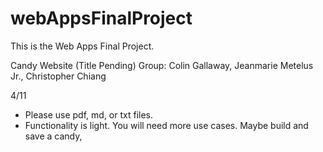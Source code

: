 # webAppsFinalProject
This is the Web Apps Final Project.

Candy Website (Title Pending)
Group: Colin Gallaway, Jeanmarie Metelus Jr., Christopher Chiang

4/11 
- Please use pdf, md, or txt files.
- Functionality is light.  You will need more use cases.  Maybe build and save a candy,




